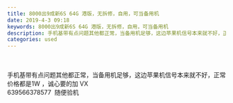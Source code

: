 ```yaml
---
title: 8000出9成新6S 64G 港版，无拆修，自用，可当备用机
date: 2019-4-3 09:18
keywords: 8000出9成新6S 64G 港版，无拆修，自用，可当备用机
description: 手机基带有点问题其他都正常，当备用机足够，这边苹果机信号本来就不好，正常价格都是1W，诚心要的加VX639566378577  随便验机
categories: used
---
```

<td class="t_f" id="postmessage_3380213">

<br/>
<br/>
手机基带有点问题其他都正常，当备用机足够，这边苹果机信号本来就不好，正常价格都是1W ，诚心要的加 VX <br/>
639566378577  随便验机</td>
